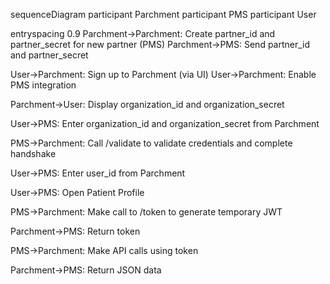 sequenceDiagram
participant Parchment
participant PMS
participant User

entryspacing 0.9
Parchment->Parchment: Create partner_id and partner_secret for new partner (PMS)
Parchment->PMS: Send partner_id and partner_secret

User->Parchment: Sign up to Parchment (via UI)
User->Parchment: Enable PMS integration

Parchment->User: Display organization_id and organization_secret

User->PMS: Enter organization_id and organization_secret from Parchment

PMS->Parchment: Call /validate to validate credentials and complete handshake

User->PMS: Enter user_id from Parchment

User->PMS: Open Patient Profile

PMS->Parchment: Make call to /token to generate temporary JWT

Parchment->PMS: Return token

PMS->Parchment: Make API calls using token

Parchment->PMS: Return JSON data
